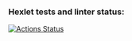 ### Hexlet tests and linter status:
[![Actions Status](https://github.com/da-solovev/frontend-project-11/actions/workflows/hexlet-check.yml/badge.svg)](https://github.com/da-solovev/frontend-project-11/actions)